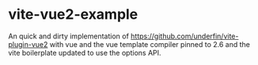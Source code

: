 # vite-vue2-example

An quick and dirty implementation of https://github.com/underfin/vite-plugin-vue2 with vue and the vue template compiler pinned to 2.6 and the vite boilerplate updated to use the options API.
